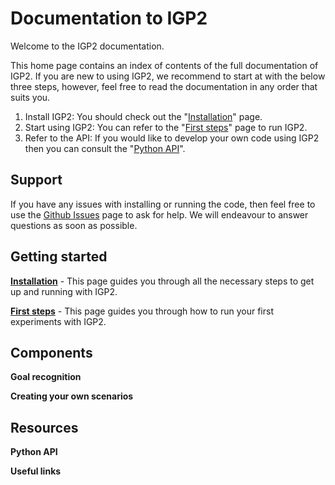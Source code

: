 # Documentation to IGP2

Welcome to the IGP2 documentation.

This home page contains an index of contents of the full documentation of IGP2.
If you are new to using IGP2, we recommend to start at with the below three steps, however, feel free to read the documentation in any order that suits you.

1. Install IGP2: You should check out the "[Installation](installation.md)" page.
2. Start using IGP2: You can refer to the "[First steps](first_steps.md)" page to run IGP2.
3. Refer to the API: If you would like to develop your own code using IGP2 then you can consult the "[Python API](python_api.md)".

## Support

If you have any issues with installing or running the code, then feel free to use the [Github Issues](https://github.com/uoe-agents/IGP2/issues) page to ask for help. We will endeavour to answer questions as soon as possible.

## Getting started

**[Installation](installation.md)** - This page guides you through all the necessary steps to get up and running with IGP2.

**[First steps](first_steps.md)** - This page guides you through how to run your first experiments with IGP2.


## Components

**Goal recognition**

**Creating your own scenarios**


## Resources

**Python API**

**Useful links**
